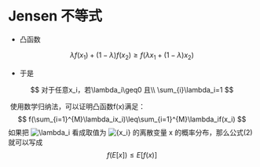 # Jensen 不等式

- 凸函数

$$
\lambda f(x_1)+(1-\lambda)f(x_2)\geq f(\lambda x_1 + (1-\lambda)x_2)
$$

- 于是

$$
对于任意x_i，若\lambda_i\geq0 且\\
\sum_{i}\lambda_i=1
$$

​	使用数学归纳法，可以证明凸函数f(x)满足：
$$
f(\sum_{i=1}^{M}\lambda_ix_i)\leq\sum_{i=1}^{M}\lambda_if(x_i)
$$
如果把 ![\lambda_i](https://www.zhihu.com/equation?tex=%5Clambda_i) 看成取值为 ![{x_i}](https://www.zhihu.com/equation?tex=%7Bx_i%7D) 的离散变量 x 的概率分布，那么公式(2)就可以写成 
$$
f(E[x])\leq E[f(x)]
$$


